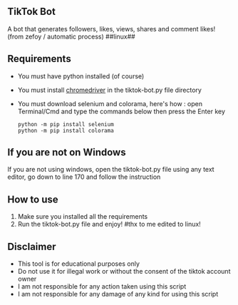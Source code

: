 ## TikTok Bot
A bot that generates followers, likes, views, shares and comment likes! (from zefoy / automatic process) ##linux##

## Requirements
* You must have python installed (of course)
* You must install [chromedriver](https://chromedriver.chromium.org/downloads) in the tiktok-bot.py file directory
* You must download selenium and colorama, here's how : open Terminal/Cmd and type the commands below then press the Enter key

      python -m pip install selenium
      python -m pip install colorama

## If you are not on Windows
If you are not using windows, open the tiktok-bot.py file using any text editor, go down to line 170 and follow the instruction

## How to use
1. Make sure you installed all the requirements
2. Run the tiktok-bot.py file and enjoy!
#thx to me edited to linux!
## Disclaimer
* This tool is for educational purposes only
* Do not use it for illegal work or without the consent of the tiktok account owner
* I am not responsible for any action taken using this script
* I am not responsible for any damage of any kind for using this script
